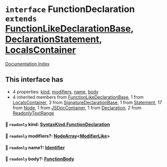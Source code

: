 # `interface` FunctionDeclaration `extends` [FunctionLikeDeclarationBase](../interface.FunctionLikeDeclarationBase/README.md), [DeclarationStatement](../interface.DeclarationStatement/README.md), [LocalsContainer](../interface.LocalsContainer/README.md)

[Documentation Index](../README.md)

## This interface has

- 4 properties:
[kind](#-readonly-kind-syntaxkindfunctiondeclaration),
[modifiers](#-readonly-modifiers-nodearraymodifierlike),
[name](#-readonly-name-identifier),
[body](#-readonly-body-functionbody)
- 4 inherited members from [FunctionLikeDeclarationBase](../interface.FunctionLikeDeclarationBase/README.md), 1 from [LocalsContainer](../interface.LocalsContainer/README.md), 3 from [SignatureDeclarationBase](../interface.SignatureDeclarationBase/README.md), 1 from [Statement](../interface.Statement/README.md), 17 from [Node](../interface.Node/README.md), 1 from [JSDocContainer](../interface.JSDocContainer/README.md), 1 from [Declaration](../interface.Declaration/README.md), 2 from [ReadonlyTextRange](../interface.ReadonlyTextRange/README.md)


#### 📄 `readonly` kind: [SyntaxKind.FunctionDeclaration](../enum.SyntaxKind/README.md#functiondeclaration--262)



#### 📄 `readonly` modifiers?: [NodeArray](../interface.NodeArray/README.md)\<[ModifierLike](../type.ModifierLike/README.md)>



#### 📄 `readonly` name?: [Identifier](../interface.Identifier/README.md)



#### 📄 `readonly` body?: [FunctionBody](../type.FunctionBody/README.md)



